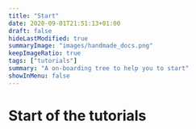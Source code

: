 ```yaml
---
title: "Start"
date: 2020-09-01T21:51:13+01:00
draft: false
hideLastModified: true
summaryImage: "images/handmade_docs.png"
keepImageRatio: true
tags: ["tutorials"]
summary: "A on-boarding tree to help you to start"
showInMenu: false
---
```


# Start of the tutorials
